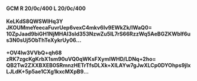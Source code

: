 #### GCM R 20/0c/400 L 20/0c/400
**KeLKdS8QWSWlHq3Y**<br/>**JKOUMmeYeecaFuvrUep6vexC4mkv6Iv9EWkZk/lWaQ0=**<br/>**10ZpJaad9biGH1NjMHAI3sId353NzwZu5IL7rS66RzzWq5AeBGZKWblf6us3N0sUj5ObThTeXykrUy06...**<br/><br/>
**+OV4Iw3VVbQ+qh68**<br/>**zRK7zgcKgKrbX1sm90uVQ0qWKsFXymIWHD/LDNq+2ho=**<br/>**QB2Tw2ZXXBXEB0SRmnzHETrTfsDLXk+XlLAYw7gJwXLCp0DYOhps9jlxLJLdK+5p5ae1CXg1kxcMXpB9...**